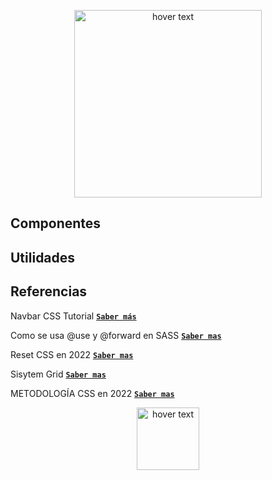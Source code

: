 <p align="center">
  <img src="https://res.cloudinary.com/yormian/image/upload/v1648313909/shorcss/Logo-ShortCSS-yellow.png" width="300" title="hover text">
</p>

## Componentes
## Utilidades


## Referencias
Navbar CSS Tutorial [**`Saber más`**](https://www.youtube.com/watch?v=PwWHL3RyQgk)

Como se usa @use y @forward en SASS [**`Saber mas`**](https://www.youtube.com/watch?v=9tmfuGsu99o&t=33s)

Reset CSS en 2022 [**`Saber mas`**](https://www.youtube.com/watch?v=Foieq2jTajE)

Sisytem Grid [**`Saber mas`**](https://www.youtube.com/watch?v=DbHoAhH8UpI&t=1152s)

METODOLOGÍA CSS en 2022 [**`Saber mas`**](https://www.youtube.com/watch?v=f0LpZoyY1gE)



<p align="center">
  <img src="https://res.cloudinary.com/yormian/image/upload/v1648313845/shorcss/iso-logo-yellow.png" width="100" title="hover text">
</p>

